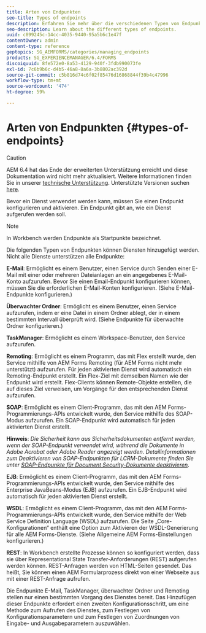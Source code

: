```yaml
---
title: Arten von Endpunkten
seo-title: Types of endpoints
description: Erfahren Sie mehr über die verschiedenen Typen von Endpunkten.
seo-description: Learn about the different types of endpoints.
uuid: c899245c-14cc-4035-9440-95a5b6c1e47f
contentOwner: admin
content-type: reference
geptopics: SG_AEMFORMS/categories/managing_endpoints
products: SG_EXPERIENCEMANAGER/6.4/FORMS
discoiquuid: 8fe572e0-8a53-4129-940f-3fdb990073fe
exl-id: 7c6b9b6c-d4b5-46a8-8a6a-3b8802ac392d
source-git-commit: c5b816d74c6f02f85476d16868844f39b4c47996
workflow-type: tm+mt
source-wordcount: '474'
ht-degree: 59%

---
```


# Arten von Endpunkten {#types-of-endpoints}

>[!CAUTION]
>
>AEM 6.4 hat das Ende der erweiterten Unterstützung erreicht und diese Dokumentation wird nicht mehr aktualisiert. Weitere Informationen finden Sie in unserer [technische Unterstützung](https://helpx.adobe.com/de/support/programs/eol-matrix.html). Unterstützte Versionen suchen [here](https://experienceleague.adobe.com/docs/?lang=de).

Bevor ein Dienst verwendet werden kann, müssen Sie einen Endpunkt konfigurieren und aktivieren. Ein Endpunkt gibt an, wie ein Dienst aufgerufen werden soll.

>[!NOTE]
>
>In Workbench werden Endpunkte als Startpunkte bezeichnet.

Die folgenden Typen von Endpunkten können Diensten hinzugefügt werden. Nicht alle Dienste unterstützen alle Endpunkte:

**E-Mail**: Ermöglicht es einem Benutzer, einen Service durch Senden einer E-Mail mit einer oder mehreren Dateianlagen an ein angegebenes E-Mail-Konto aufzurufen. Bevor Sie einen Email-Endpunkt konfigurieren können, müssen Sie die erforderlichen E-Mail-Konten konfigurieren. (Siehe E-Mail-Endpunkte konfigurieren.)

**Überwachter Ordner**: Ermöglicht es einem Benutzer, einen Service aufzurufen, indem er eine Datei in einem Ordner ablegt, der in einem bestimmten Intervall überprüft wird. (Siehe Endpunkte für überwachte Ordner konfigurieren.)

**TaskManager**: Ermöglicht es einem Workspace-Benutzer, den Service aufzurufen.

**Remoting**: Ermöglicht es einem Programm, das mit Flex erstellt wurde, den Service mithilfe von AEM Forms Remoting (für AEM Forms nicht mehr unterstützt) aufzurufen. Für jeden aktivierten Dienst wird automatisch ein Remoting-Endpunkt erstellt. Ein Flex-Ziel mit demselben Namen wie der Endpunkt wird erstellt. Flex-Clients können Remote-Objekte erstellen, die auf dieses Ziel verweisen, um Vorgänge für den entsprechenden Dienst aufzurufen.

**SOAP**: Ermöglicht es einem Client-Programm, das mit den AEM Forms-Programmierungs-APIs entwickelt wurde, den Service mithilfe des SOAP-Modus aufzurufen. Ein SOAP-Endpunkt wird automatisch für jeden aktivierten Dienst erstellt. 

**Hinweis**: *Die Sicherheit kann aus Sicherheitsdokumenten entfernt werden, wenn der SOAP-Endpunkt verwendet wird, während die Dokumente in Adobe Acrobat oder Adobe Reader angezeigt werden. Detailinformationen zum Deaktivieren von SOAP-Endpunkten für LCRM-Dokumente finden Sie unter [SOAP-Endpunkte für Document Security-Dokumente deaktivieren](/help/forms/using/admin-help/configuring-client-server-options.md#disable-soap-endpoints-for-document-security-documents)*.

**EJB**: Ermöglicht es einem Client-Programm, das mit den AEM Forms-Programmierungs-APIs entwickelt wurde, den Service mithilfe des Enterprise JavaBeans-Modus (EJB) aufzurufen. Ein EJB-Endpunkt wird automatisch für jeden aktivierten Dienst erstellt.

**WSDL**: Ermöglicht es einem Client-Programm, das mit den AEM Forms-Programmierungs-APIs entwickelt wurde, den Service mithilfe der Web Service Definition Language (WSDL) aufzurufen. Die Seite „Core-Konfigurationen“ enthält eine Option zum Aktivieren der WSDL-Generierung für alle AEM Forms-Dienste. (Siehe Allgemeine AEM Forms-Einstellungen konfigurieren.)

**REST**: In Workbench erstellte Prozesse können so konfiguriert werden, dass sie über Representational State Transfer-Anforderungen (REST) aufgerufen werden können. REST-Anfragen werden von HTML-Seiten gesendet. Das heißt, Sie können einen AEM Formularprozess direkt von einer Webseite aus mit einer REST-Anfrage aufrufen.

Die Endpunkte E-Mail, TaskManager, überwachter Ordner und Remoting stellen nur einen bestimmten Vorgang des Dienstes bereit. Das Hinzufügen dieser Endpunkte erfordert einen zweiten Konfigurationsschritt, um eine Methode zum Aufrufen des Dienstes, zum Festlegen von Konfigurationsparametern und zum Festlegen von Zuordnungen von Eingabe- und Ausgabeparametern auszuwählen.
